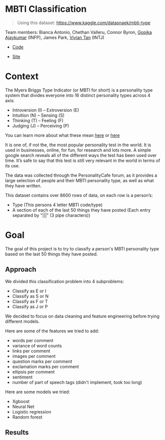 # MBTI Classification

> Using this dataset: https://www.kaggle.com/datasnaek/mbti-type 

Team members: Bianca Antonio, Chethan Valleru, Connor Byron, [Gopika Ajaykumar](https://github.com/gopikaajaykumar) (INFP), James Park, [Vivian Tan](https://vivianistan.github.io/) (INTJ) 


* [Code](https://github.com/vivianistan/mbti-classification)

* [Site](https://github.com/vivianistan/mbti-classification/#/)

# Context

The Myers Briggs Type Indicator (or MBTI for short) is a personality type system that divides everyone into 16 distinct personality types across 4 axis:

* Introversion (I) – Extroversion (E)
* Intuition (N) – Sensing (S)
* Thinking (T) – Feeling (F)
* Judging (J) – Perceiving (P)

You can learn more about what these mean [here](http://www.myersbriggs.org/my-mbti-personality-type/mbti-basics/home.htm?bhcp=1) or [here](https://www.16personalities.com/personality-types)

It is one of, if not the, the most popular personality test in the world. It is used in businesses, online, for fun, for research and lots more. A simple google search reveals all of the different ways the test has been used over time. It’s safe to say that this test is still very relevant in the world in terms of its use.

The data was collected through the PersonalityCafe forum, as it provides a large selection of people and their MBTI personality type, as well as what they have written.

This dataset contains over 8600 rows of data, on each row is a person’s:

* Type (This persons 4 letter MBTI code/type)
* A section of each of the last 50 things they have posted (Each entry separated by "|||" (3 pipe characters))

# Goal

The goal of this project is to try to classify a person's MBTI personality type based on the last 50 things they have posted. 

## Approach

We divided this classification problem into 4 subproblems: 

* Classify as E or I
* Classify as S or N
* Classify as F or T
* Classify as J or P

We decided to focus on data cleaning and feature engineering before trying different models. 

Here are some of the features we tried to add: 
 
 * words per comment
 * variance of word counts
 * links per comment
 * images per comment 
 * question marks per comment
 * exclamation marks per comment
 * ellipsis per comment 
 * sentiment
 * number of part of speech tags (didn't implement, took too long)


Here are some models we tried: 

* Xgboost
* Neural Net
* Logistic regression
* Random forest

## Results





